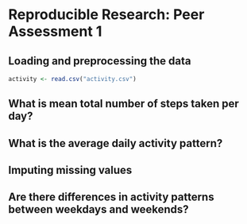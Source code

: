 # Reproducible Research: Peer Assessment 1


## Loading and preprocessing the data

```r
activity <- read.csv("activity.csv")
```



## What is mean total number of steps taken per day?



## What is the average daily activity pattern?



## Imputing missing values



## Are there differences in activity patterns between weekdays and weekends?
